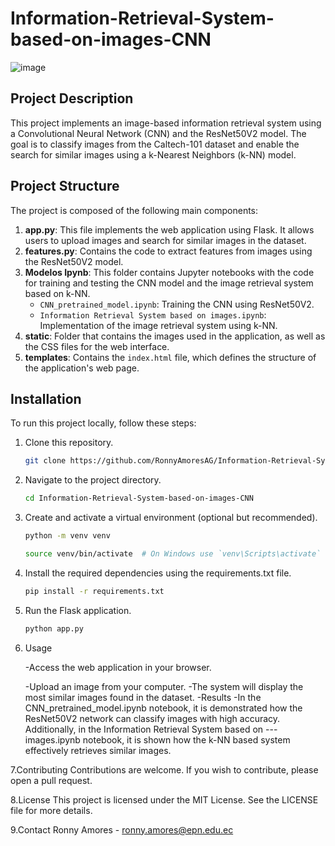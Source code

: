 # Information-Retrieval-System-based-on-images-CNN
![image](https://github.com/user-attachments/assets/1d84f834-23d8-494d-bb49-4b79849126a2)

## Project Description
This project implements an image-based information retrieval system using a Convolutional Neural Network (CNN) and the ResNet50V2 model. The goal is to classify images from the Caltech-101 dataset and enable the search for similar images using a k-Nearest Neighbors (k-NN) model.

## Project Structure
The project is composed of the following main components:

1. **app.py**: This file implements the web application using Flask. It allows users to upload images and search for similar images in the dataset.
2. **features.py**: Contains the code to extract features from images using the ResNet50V2 model.
3. **Modelos Ipynb**: This folder contains Jupyter notebooks with the code for training and testing the CNN model and the image retrieval system based on k-NN.
   - `CNN_pretrained_model.ipynb`: Training the CNN using ResNet50V2.
   - `Information Retrieval System based on images.ipynb`: Implementation of the image retrieval system using k-NN.
4. **static**: Folder that contains the images used in the application, as well as the CSS files for the web interface.
5. **templates**: Contains the `index.html` file, which defines the structure of the application's web page.

## Installation
To run this project locally, follow these steps:

1. Clone this repository.
   ```bash
   git clone https://github.com/RonnyAmoresAG/Information-Retrieval-System-based-on-images-CNN.git
2. Navigate to the project directory.
   ```bash
   cd Information-Retrieval-System-based-on-images-CNN

3. Create and activate a virtual environment (optional but recommended).
    ```bash
   python -m venv venv

   source venv/bin/activate  # On Windows use `venv\Scripts\activate`

5. Install the required dependencies using the requirements.txt file.
   ```bash
   pip install -r requirements.txt

5. Run the Flask application.
    ```bash
   python app.py

6. Usage

   -Access the web application in your browser.

   -Upload an image from your computer.
   -The system will display the most similar images found in the dataset.
   -Results
   -In the CNN_pretrained_model.ipynb notebook, it is demonstrated how the ResNet50V2 network can classify images with high accuracy. Additionally, in the Information Retrieval System based on ---images.ipynb notebook, it is shown how the k-NN based system effectively retrieves similar images.

7.Contributing
   Contributions are welcome. If you wish to contribute, please open a pull request.

8.License
   This project is licensed under the MIT License. See the LICENSE file for more details.

9.Contact
   Ronny Amores - ronny.amores@epn.edu.ec

